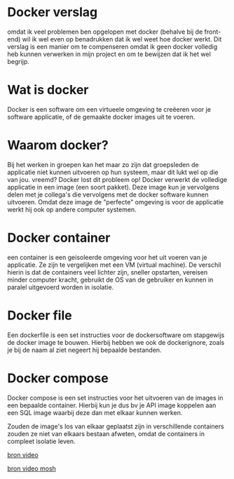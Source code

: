 # Docker verslag

omdat ik veel problemen ben opgelopen met docker (behalve bij de front-end) wil ik wel even op benadrukken dat ik wel weet hoe docker werkt. Dit verslag is een manier
om te compenseren omdat ik geen docker volledig heb kunnen verwerken in mijn project en om te bewijzen dat ik het wel begrijp.


# Wat is docker
Docker is een software om een virtueele omgeving te creëeren voor je software applicatie, of de gemaakte docker images uit te voeren.

# Waarom docker?

Bij het werken in groepen kan het maar zo zijn dat groepsleden de applicatie niet kunnen uitvoeren op hun systeem, maar dit lukt wel op die van jou. vreemd?
Docker lost dit probleem op!
Docker verwerkt de volledige applicatie in een image (een soort pakket). Deze image kun je vervolgens delen met je collega's die vervolgens met de docker software kunnen uitvoeren.
Omdat deze image de "perfecte" omgeving is voor de applicatie werkt hij ook op andere computer systemen.

# Docker container

een container is een geisoleerde omgeving voor het uit voeren van je applicatie. Ze zijn te vergelijken met een VM (virtual machine). De verschil hierin is dat de containers veel lichter zijn, sneller opstarten, vereisen minder computer kracht, gebruikt de OS van de gebruiker en kunnen in paralel uitgevoerd worden in isolatie.

# Docker file

Een dockerfile is een set instructies voor de dockersoftware om stapgewijs de docker image te bouwen.
Hierbij hebben we ook de dockerignore, zoals je bij de naam al ziet negeert hij bepaalde bestanden.

# Docker compose

Docker compose is een set instructies voor het uitvoeren van de images in een bepaalde container. Hierbij kun je dus bv je API image koppelen aan een SQL image waarbij deze dan met elkaar kunnen werken. 

Zouden de image's los van elkaar geplaatst zijn in verschillende containers zouden ze niet van elkaars bestaan afweten, omdat de containers in compleet isolatie leven.

[bron video](https://www.youtube.com/watch?v=rOTqprHv1YE)

[bron video mosh](https://www.youtube.com/watch?v=pTFZFxd4hOI&t=1445s)

